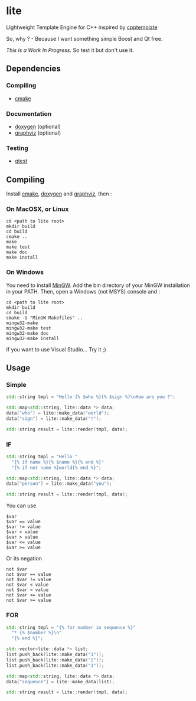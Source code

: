 # lite

LIghtweight Template Engine for C++ inspired by [cpptemplate](https://bitbucket.org/ginstrom/cpptemplate)

So, why ? - Because I want something simple Boost and Qt free.

*This is a Work In Progress.* So test it but don't use it.

## Dependencies

### Compiling

* [cmake](http://www.cmake.org/)

### Documentation

* [doxygen](http://doxygen.org/) (optional)
* [graphviz](http://graphviz.org/) (optional)

### Testing 

* [gtest](http://code.google.com/p/googletest/) 

## Compiling

Install [cmake](http://www.cmake.org/cmake/help/install.html), [doxygen](http://www.stack.nl/~dimitri/doxygen/install.html) and [graphviz](http://www.graphviz.org/Download.php), then :

### On MacOSX, or Linux

    cd <path to lite root>
    mkdir build
    cd build
    cmake ..
    make
    make test
    make doc
    make install

### On Windows

You need to install [MinGW](http://www.mingw.org/wiki/InstallationHOWTOforMinGW). Add the bin directory of your MinGW installation in your PATH. Then, open a Windows (not MSYS) console and :

    cd <path to lite root>
    mkdir build
    cd build
    cmake -G "MinGW Makefiles" ..
    mingw32-make
    mingw32-make test
    mingw32-make doc
    mingw32-make install

If you want to use Visual Studio... Try it ;)

## Usage

### Simple

```cpp
std::string tmpl = "Hello {% $who %}{% $sign %}\nHow are you ?";

std::map<std::string, lite::data *> data;
data["who"] = lite::make_data("world");
data["sign"] = lite::make_data("!");

std::string result = lite::render(tmpl, data);
```

### IF

```cpp
std::string tmpl = "Hello " 
  "{% if name %}{% $name %}{% end %}" 
  "{% if not name %}world{% end %}";

std::map<std::string, lite::data *> data;
data["person"] = lite::make_data("you");

std::string result = lite::render(tmpl, data);
```

You can use 

    $var 
    $var == value
    $var != value
    $var < value
    $var > value
    $var <= value
    $var >= value

Or its negation 

    not $var
    not $var == value
    not $var != value
    not $var < value
    not $var > value
    not $var <= value
    not $var >= value

### FOR

```cpp
std::string tmpl = "{% for number in sequence %}"
  "* {% $number %}\n"
  "{% end %}"; 

std::vector<lite::data *> list;
list.push_back(lite::make_data("1"));
list.push_back(lite::make_data("2"));
list.push_back(lite::make_data("3"));

std::map<std::string, lite::data *> data;
data["sequence"] = lite::make_data(list);

std::string result = lite::render(tmpl, data);
```

